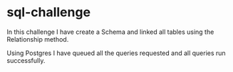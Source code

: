 # sql-challenge

In this challenge I have create a Schema and linked all tables using the Relationship method.

Using Postgres I have queued all the queries requested and all queries run successfully.
